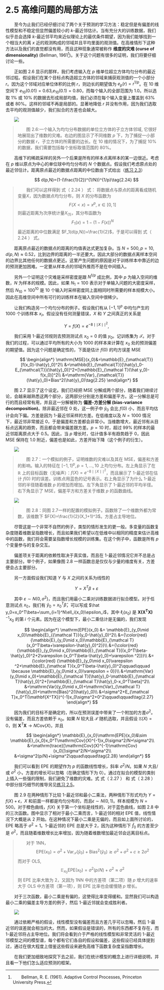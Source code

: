 # 2.5 高维问题的局部方法

<style>p{text-indent:2em;2}</style>


至今为止我们已经仔细讨论了两个关于预测的学习方法：稳定但是有偏差的线性模型和不稳定但显然偏差较小的 $k$-最近邻估计。当有充分大的训练数据，我们似乎总会选择 $k$-最近邻平均来近似理论上的最优条件期望，因为我们能够找到一个相当大的离 $x$ 近的观测构成的邻域并且平均里面的观测值。在高维情形下这种方法以及我们的直觉都没有用，而且这种现象通常被称作 **维度的灾难 (curse of dimensionality)** (Bellman, 1961[^1])。关于这个问题有很多的证明，我们将要仔细讨论一些。

[^1]: Bellman, R. E. (1961). Adaptive Control Processes, Princeton University Press.

正如图 2.6 显示的那样，我们考虑输入在 $p$ 维单位超立方体均匀分布的最近邻过程。假设我们在某个目标点构造超立方体的邻域来捕获观测值的一个小部分 $r$。因为这个邻域对应单位体积的比例 $r$，则边长的期望值为 $e_p(r)=r^{1/p}$。在 $10$ 维空间下 $e_{10}(0.01)=0.63$,$e_{10}(0.1)=0.80$，而每个输入的全部范围为 $1.0$。所以选取 $1\%$ 或 $10\%$ 的数据去形成局部均值，我们必须在每个输入变量上覆盖到 $63\%$ 或者 $80\%$。这样的邻域不再是局部的。显著地降低 $r$ 并没有作用，因为我们选取去平均的观测值越少，我们拟合的方差也会越大。

![](../img/02/fig2.6.png)

> 图 2.6:一个输入为均匀分布数据的单位立方体的子立方体邻域, 它很好地展现出了维数的灾难。右边的图显示了不同维数 $p$ 下，为了捕捉一小部分的数据 $r$，子立方体的所需要的边长。在 $10$ 维的情况下，为了捕捉 $10\%$ 的数据，我们需要包括每个坐标取值范围的 $80\%$。

高维下的稀疏采样的另外一个后果是所有的样本点离样本的某一边很近。考虑在 $p$ 维以原点为中心的单位球中均匀分布的 $N$ 个数据点。假设我们考虑原点处的最近邻估计。距离原点最近的数据点距离的中位数由下式给出（[练习 2.3](https://github.com/szcf-weiya/ESL-CN/issues/60)）

$$
d(p,N)=(1-(\frac{1}{2})^{1/N})^{1/p}\tag{2.24}
$$

> 我们可以这样得到 式（ 2.24 ） 式：
>    将数据点与原点的距离看成随机变量$X$，因为数据点均匀分布，则 $X$ 的分布函数为
>    $$
>    F(X < x)=x^p, \; x\in [0,1]
>    $$
>    则最近距离为次序统计量$X_{(1)}$，其分布函数为
> $$
>    F_1(x)=1-(1-F(x))^N
>    $$
>    最近距离的中位数满足 $F_1(d(p,N))=\frac{1}{2}$，于是可以得到 式（ 2.24 ） 式。

距离原点最近的数据点的距离的均值表达式更加复杂。当 $N=500,p=10,d(p,N)\approx 0.52$，比到边界的距离的一半还要大。因此大部分的数据点离样本空间的边界比其他任何的数据点更近。这里产生问题的原因是对于训练样本中靠近的边的预测更加困难。一定要从样本点的邻域外推而不是在中间插入。

另外一个证明这个灾难是采样密度是跟 $N^{1/p}$ 成比例，其中 $p$ 为输入空间的维数，$N$ 为样本的规模。因此，如果 $N_1=100$ 表示对于单输入问题的大密度采样，然后 $N_{10}=100^{10}$ 是 $10$ 个输入时采样密度同上面相同时所需要的样本规模大小。因此在高维空间中所有可行的训练样本在输入空间中很稀少。

让我们构造另一个均匀分布的例子。假设我们有从 $[-1,1]^p$ 中均匀产生的 $1000$ 个训练样本 $x_i$。假设没有任何测量错误，$X$ 和 $Y$ 之间真正的关系是

$$
Y = f(X) = e^{−8\mid \mid X\mid \mid ^2},
$$

我们采用 $1$-最近邻规则去预测测试点 $x_0=0$ 的值 $y_0$。记训练集为 ${\mathcal{T}}$。对于我们的过程，可以通过平均所有的大小为 $1000$ 的样本来计算在 $x_0$ 处的预测偏差的期望值。因为这个问题是确定性的，下面是估计 $f(0)$ 的均方误差 $\mathrm{MSE}$

$$
\begin{align*}
\mathrm{MSE}(x_0)&=\mathbb{E}_{\mathcal{T}}[f(x_0)-\hat{y}_0]^2\\
&=\mathbb{E}_{\mathcal{T}}[\hat{y}_0-E_{\mathcal{T}}(\hat{y}_0)]^2+[\mathbb{E}_{\mathcal T}(\hat y_0)-f(x_0)]^2\\
&=\mathrm{Var}_{\mathcal{T}}(\hat{y}_0)+Bias^2(\hat{y}_0)\tag{2.25}
\end{align*}
$$

图 2.7 显示了这个设定。我们已经把 $\mathrm{MSE}$ 分解成两个部分，随着我们继续讨论，会越来越熟悉这两个部分，这两部分分别是方差和偏差平方。这一分解总是可行的而且经常有用，并且这一分解被称为 **偏差-方差分解 (bias-variance decomposition)**。除非最近邻在 $0$ 处，这一例子中 $\hat{y}_0$ 会比 $f(0)$ 小，而且平均估计会向下偏。方差是因为 $1$-最近邻采样的方差。在低维度以及 $N=1000$ 情况下，最近邻非常接近 $0$，于是偏差和方差都会非常小。当维数增大，最近邻有从目标点远离的趋势，而且都会带来偏差跟方差。$p=10$ 时，超过 $99\%$ 的样本的最近邻距离原点大于 $0.5$。因此，当 $p$ 增长时，估计值多半有趋势趋于 $0$，因此 $\mathrm{MSE}$ 保持在 $1.0$ 附近，偏差也是如此，方差开始下降（这个例子的衍生）。

![](../img/02/fig2.7.png)

> 图 2.7：一个模拟的例子，证明维数的灾难以及其在 $\mathrm{MSE}$，偏差和方差的影响。输入的特征在 $[-1,1]^p,p=1,\ldots,10$ 上均匀分布。左上角显示了在 $\mathbb{R}$ 上的目标函数（无噪声）：$f(X)=e^{-8\mid \mid X\mid \mid ^2}$，而且展示了 $1$-最近邻在估计 $f(0)$ 时的误差。训练点用蓝色的记号表示。右上角显示了为什么 $1$-最近邻的半径随着维数 $p$ 的增加而增加。左下角显示了 $1$-最近邻的平均半径。右下角显示了 $\mathrm{MSE}$，偏差平方和方差关于维数 $p$ 的函数曲线。

![](../img/02/fig2.8.png)

> 图 2.8：同图 2.7一样的配置的模拟例子。函数除了一个维数外都为常数，该维数下 $F(X)=\frac{1}{2}(X_1+1)^3$。方差占主导地位。

尽管这是一个非常不自然的例子，类型的情形发生的更一般。多变量的函数复杂度随着维数呈指数增长，而且如果我们希望以在低维中以相同的精度来估计高维中的函数，我们将会需要呈指数增长规模的训练集。在这个例子中，函数是所有 $p$ 个变量参与的复杂交互。

偏差项关于距离的依赖性取决于真实值，而且在 $1$-最近邻情况它并不总是占主要部分。举个例子，如果像图 2.8 一样函数总是仅仅与少量的维度有关，方差便会占主要部分。

另一方面假设我们知道 $Y$ 与 $X$ 之间的关系为线性的

$$
Y = X^T\beta + \varepsilon\tag{2.26}
$$

其中 $\varepsilon \sim N(0,\sigma^2)$，而且我们用最小二乘对训练数据进行拟合模型。对于任意测试点 $x_0$，我们有 $\hat y_0=x_0^T\hat{\beta}$，可以写成 $\hat y_0=x_0^T\beta+\sum_{i=1}^N\ell_i(x_0)\epsilon_i$，其中 $\ell_i(x_0)$ 是 ${\mathbf{X(X^TX)}}^{-1}x_0$ 的第 $i$ 个元素。因为在这个模型下，最小二乘估计是无偏的，我们发现

$$
\begin{align*}
\mathrm{EPE}(x_0) &= \mathbb{E}_{y_0\mid x_0}\mathbb{E}_{{\mathcal T}}(y_0-\hat{y}_0)^2\\
&={\color{red} {\mathbb{E}_{y_0\mid x_0}\mathbb{E}_{\mathcal T}(x_0^T\beta+\varepsilon-\hat{y}_0)^2}}\\
&={\color{red} {\mathbb{E}_{y_0\mid x_0}\mathbb{E}_{\mathcal T}[(x_0^T\beta-\hat{y}_0)^2+2\varepsilon (x_0^T\beta-\hat{y}_0)+\varepsilon ^2]}}\\
&={\color{red} {\mathbb{E}_{y_0\mid x_0}\varepsilon ^2+\mathbb{E}_{\mathcal T}(x_0^T\beta-\hat{y}_0)^2\qquad\qquad \because \mathbb{E}_{y_0\mid x_0}\varepsilon = 0}}\\
&=\mathrm{Var}(y_0\mid x_0)+\mathbb{E}_{\mathcal T}[\hat{y}_0-\mathbb{E}_{\mathcal T}\hat{y}_0]^2+[\mathbb{E}_{\mathcal T}\hat{y}_0-x_0^T\beta]^2\\
&=\mathrm{Var}(y_0\mid x_0)+\mathrm{Var}_{\mathcal T}(\hat{y}_0)+\mathrm{Bias}^2(\hat{y}_0)\\
&=\sigma^2+E_{\mathcal T}x_0^T(\mathbf{X^TX})^{-1}x_0\sigma^2+0^2\qquad\qquad\tag{2.27}
\end{align*}
$$

因为我们的目标不是确定的，所以在预测误差中带来了一个附加的方差$\sigma^2$。没有偏差，而且方差依赖于 $x_0$。如果 $N$ 较大且 $\mathcal{T}$ 随机选取，并且假设 $\mathbb{E}(X)=0$，则 $\mathbf{X}^T\mathbf{X}\longrightarrow N\mathrm{Cov}(X)$，并且

$$
\begin{align*}
\mathbb{E}_{x_0}\mathrm{EPE}(x_0)&\sim \mathbb{E}_{x_0}x_0^T\mathrm{Cov}(X)^{-1}x_0\sigma^2/N+\sigma^2\\
&=\mathrm{trace}[\mathrm{Cov}(X)^{-1}\mathrm{Cov}(x_0)]\sigma^2/N+\sigma^2\\
&=\sigma^2(p/N)+\sigma^2\qquad\qquad\tag{2.28}
\end{align*}
$$

我们可以看到 $\mathrm{EPE}$ 的期望作为 $p$ 的函数线性增长，斜率 $\sigma^2/N$。如果 $N$ 大且/或 $\sigma^2$ 小，方差的增长可以忽略（在确定情形下为 $0$）。通过在拟合的模型的类别上插入一些强的限制，我们避免了维数的灾难。式 式（ 2.27 ） 和 式（ 2.28 ） 中部分技巧细节的推导另见[练习 2.5](https://github.com/szcf-weiya/ESL-CN/issues/160)。

图 2.9 在两种情形下比较 $1$-最近邻和最小二乘法，两种情形下形式均为 $Y=f(X)+\epsilon$，$X$ 和前面一样都是均匀分布的，而且$\epsilon\sim N(0,1)$。样本规模为 $N=500$。对于橙色曲线，$f(X)$ 关于第一个坐标是线性的，对于蓝色曲线，如图 2.8 中的三次函数。图中显示了相对于最小二乘而言，$1$-最近邻的相对 $\mathrm{EPE}$ 值，线性情况下大概是从 $2$ 开始。在这种情况下最小二乘是无偏的，而且如上面所讨论的，$\mathrm{EPE}$ 略高于 $\sigma^2=1$。$1$-最近邻的 $\mathrm{EPE}$ 总是大于 $2$，因为这种情形下 $\hat{f}_0$ 的方差至少是 $\sigma^2$，而且随着维数增长比率增加，因为随着维数增加最近邻会远离目标点。

>    对于 1NN，
>    $$
>    \mathrm{EPE}(x_0) = \sigma^2 + \mathrm{Var}_{\mathcal T}(\hat{y}_0)+\mathrm{Bias}^2(\hat{y}_0) \gtrsim \sigma^2 + \sigma^2 + c \ge 2\sigma^2
>    $$
>    而对于 OLS,
>    $$
 >   \mathbb{E}_{x_0}\mathrm{EPE}(x_0) = \sigma^2(p/N) + \sigma^2 \approx \sigma^2
 >   $$
 >   则 EPE 比率大致为 2，又因为 1NN 中的方差项（第二项）随 $p$ 增大的速率大于 OLS 中方差项（第一项），则 EPE 比率也会缓慢随 $p$ 增长。

对于三次函数，最小二乘是有偏的，这使得比率变得缓和。显然我们可以构造最小二乘的偏差主导方差的例子，然后 $1$-最近邻就会变成胜利者。

![](../img/02/fig2.9.png)

通过依赖严格的假设，线性模型没有偏差而且方差几乎可以忽略，然后 $1$-最近邻的误差就会相当的大。然而，如果假设是错误的，所有的东西都不复存在，而 $1$-最近邻将占主导地位。我们将会看到介于严格的线性模型和非常灵活的 $1$-最近邻模型之间的模型谱，每个都有它们各自的假设和偏差，这些假设已经具体提到过，通过在很大程度上借鉴这些假设来避免高维下函数复杂度呈指数增长。

在我们更加细致地探究下去之前，我们在统计模型的概念上进行详细说明，并且看一下他们怎么适应预测的框架。
